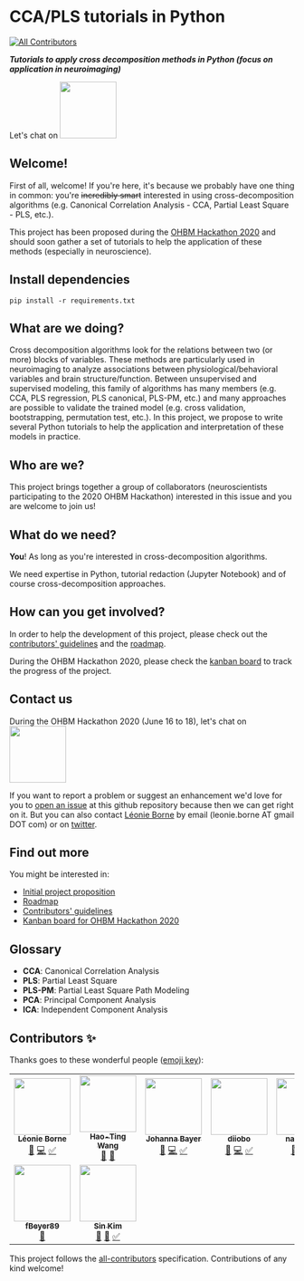 # CCA/PLS tutorials in Python
<!-- ALL-CONTRIBUTORS-BADGE:START - Do not remove or modify this section -->
[![All Contributors](https://img.shields.io/badge/all_contributors-9-orange.svg?style=flat-square)](#contributors-)
<!-- ALL-CONTRIBUTORS-BADGE:END -->
***Tutorials to apply cross decomposition methods in Python (focus on application in neuroimaging)***

Let's chat on <a href="https://mattermost.brainhack.org/brainhack/channels/pls-tuto">
  <img src="http://www.mattermost.org/wp-content/uploads/2016/03/logoHorizontal.png" width=100px>
</a>

## Welcome!

First of all, welcome! If you're here, it's because we probably have one thing in common: you're ~~incredibly smart~~ interested in using cross-decomposition algorithms (e.g. Canonical Correlation Analysis - CCA, Partial Least Square - PLS, etc.).

This project has been proposed during the [OHBM Hackathon 2020](https://ohbm.github.io/hackathon2020/) and should soon gather a set of tutorials to help the application of these methods (especially in neuroscience). 

## Install dependencies
```
pip install -r requirements.txt
```

## What are we doing?

Cross decomposition algorithms look for the relations between two (or more) blocks of variables. These methods are particularly used in neuroimaging to analyze associations between physiological/behavioral variables and brain structure/function.
Between unsupervised and supervised modeling, this family of algorithms has many members (e.g. CCA, PLS regression, PLS canonical, PLS-PM, etc.) and many approaches are possible to validate the trained model (e.g. cross validation, bootstrapping, permutation test, etc.).
In this project, we propose to write several Python tutorials to help the application and interpretation of these models in practice.

## Who are we?

This project brings together a group of collaborators (neuroscientists participating to the 2020 OHBM Hackathon) interested in this issue and you are welcome to join us!

## What do we need?

**You**! As long as you're interested in cross-decomposition algorithms.

We need expertise in Python, tutorial redaction (Jupyter Notebook) and of course cross-decomposition approaches.

## How can you get involved?

In order to help the development of this project, please check out the [contributors' guidelines](CONTRIBUTING.md) and the [roadmap](../../issues/3).

During the OHBM Hackathon 2020, please check the [kanban board](https://github.com/LeonieBorne/plstuto/projects/1) to track the progress of the project.

## Contact us
During the OHBM Hackathon 2020 (June 16 to 18), let's chat on <a href="https://mattermost.brainhack.org/brainhack/channels/pls-tuto">
  <img src="http://www.mattermost.org/wp-content/uploads/2016/03/logoHorizontal.png" width=100px>
</a>

If you want to report a problem or suggest an enhancement we'd love for you to [open an issue](../../issues) at this github repository because then we can get right on it. But you can also contact [Léonie Borne](https://www.newcastle.edu.au/profile/leonie-borne-749) by email (leonie.borne AT gmail DOT com) or on [twitter](https://twitter.com/LeonieBorne).

## Find out more
You might be interested in:

* [Initial project proposition](https://github.com/ohbm/hackathon2020/issues/149)
* [Roadmap](../../issues/3)
* [Contributors' guidelines](CONTRIBUTING.md)
* [Kanban board for OHBM Hackathon 2020](https://github.com/LeonieBorne/plstuto/projects/1)

## Glossary
* **CCA**: Canonical Correlation Analysis
* **PLS**: Partial Least Square
* **PLS-PM**: Partial Least Square Path Modeling
* **PCA**: Principal Component Analysis
* **ICA**: Independent Component Analysis

## Contributors ✨

Thanks goes to these wonderful people ([emoji key](https://allcontributors.org/docs/en/emoji-key)):

<!-- ALL-CONTRIBUTORS-LIST:START - Do not remove or modify this section -->
<!-- prettier-ignore-start -->
<!-- markdownlint-disable -->
<table>
  <tr>
    <td align="center"><a href="https://github.com/LeonieBorne"><img src="https://avatars0.githubusercontent.com/u/19991748?v=4" width="100px;" alt=""/><br /><sub><b>Léonie Borne</b></sub></a><br /><a href="#design-LeonieBorne" title="Design">🎨</a> <a href="https://github.com/LeonieBorne/plstuto/commits?author=LeonieBorne" title="Code">💻</a> <a href="#tutorial-LeonieBorne" title="Tutorials">✅</a></td>
    <td align="center"><a href="https://wanghaoting.com/"><img src="https://avatars3.githubusercontent.com/u/13743617?v=4" width="100px;" alt=""/><br /><sub><b>Hao-Ting Wang</b></sub></a><br /><a href="#ideas-htwangtw" title="Ideas, Planning, & Feedback">🤔</a> <a href="#question-htwangtw" title="Answering Questions">💬</a></td>
    <td align="center"><a href="https://github.com/likeajumprope"><img src="https://avatars0.githubusercontent.com/u/23728822?v=4" width="100px;" alt=""/><br /><sub><b>Johanna Bayer</b></sub></a><br /><a href="#ideas-likeajumprope" title="Ideas, Planning, & Feedback">🤔</a> <a href="https://github.com/LeonieBorne/plstuto/commits?author=likeajumprope" title="Code">💻</a> <a href="#tutorial-likeajumprope" title="Tutorials">✅</a></td>
    <td align="center"><a href="https://github.com/diiobo"><img src="https://avatars3.githubusercontent.com/u/32033439?v=4" width="100px;" alt=""/><br /><sub><b>diiobo</b></sub></a><br /><a href="#ideas-diiobo" title="Ideas, Planning, & Feedback">🤔</a> <a href="https://github.com/LeonieBorne/plstuto/commits?author=diiobo" title="Code">💻</a> <a href="#tutorial-diiobo" title="Tutorials">✅</a></td>
    <td align="center"><a href="https://github.com/nadinespy"><img src="https://avatars0.githubusercontent.com/u/46372572?v=4" width="100px;" alt=""/><br /><sub><b>nadinespy</b></sub></a><br /><a href="#ideas-nadinespy" title="Ideas, Planning, & Feedback">🤔</a> <a href="https://github.com/LeonieBorne/plstuto/commits?author=nadinespy" title="Code">💻</a> <a href="#tutorial-nadinespy" title="Tutorials">✅</a></td>
    <td align="center"><a href="https://github.com/IsabellaBreukelaar"><img src="https://avatars2.githubusercontent.com/u/16314387?v=4" width="100px;" alt=""/><br /><sub><b>IsabellaBreukelaar</b></sub></a><br /><a href="#ideas-IsabellaBreukelaar" title="Ideas, Planning, & Feedback">🤔</a> <a href="https://github.com/LeonieBorne/plstuto/commits?author=IsabellaBreukelaar" title="Documentation">📖</a> <a href="#tutorial-IsabellaBreukelaar" title="Tutorials">✅</a></td>
    <td align="center"><a href="https://github.com/SaraMorsy"><img src="https://avatars2.githubusercontent.com/u/41592024?v=4" width="100px;" alt=""/><br /><sub><b>SaraMorsy</b></sub></a><br /><a href="#ideas-SaraMorsy" title="Ideas, Planning, & Feedback">🤔</a> <a href="https://github.com/LeonieBorne/plstuto/pulls?q=is%3Apr+reviewed-by%3ASaraMorsy" title="Reviewed Pull Requests">👀</a> <a href="#example-SaraMorsy" title="Examples">💡</a></td>
  </tr>
  <tr>
    <td align="center"><a href="https://github.com/fBeyer89"><img src="https://avatars2.githubusercontent.com/u/9799829?v=4" width="100px;" alt=""/><br /><sub><b>fBeyer89</b></sub></a><br /><a href="#ideas-fBeyer89" title="Ideas, Planning, & Feedback">🤔</a></td>
    <td align="center"><a href="https://orcid.org/0000-0003-4652-3758"><img src="https://avatars1.githubusercontent.com/u/7570456?v=4" width="100px;" alt=""/><br /><sub><b>Sin Kim</b></sub></a><br /><a href="#ideas-AKSoo" title="Ideas, Planning, & Feedback">🤔</a> <a href="https://github.com/LeonieBorne/plstuto/commits?author=AKSoo" title="Documentation">📖</a> <a href="#tutorial-AKSoo" title="Tutorials">✅</a></td>
  </tr>
</table>

<!-- markdownlint-enable -->
<!-- prettier-ignore-end -->
<!-- ALL-CONTRIBUTORS-LIST:END -->

This project follows the [all-contributors](https://github.com/all-contributors/all-contributors) specification. Contributions of any kind welcome!